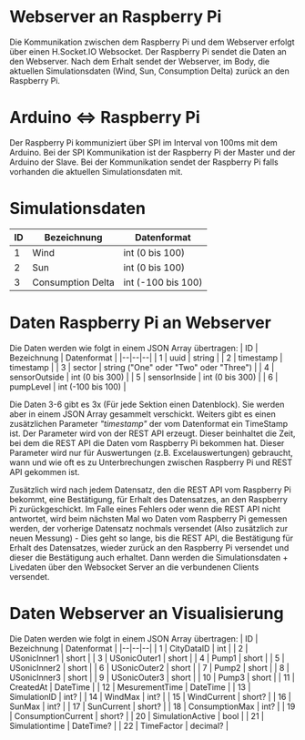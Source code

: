 # Webserver an Raspberry Pi
Die Kommunikation zwischen dem Raspberry Pi und dem Webserver erfolgt über einen H.Socket.IO Websocket. Der Raspberry Pi sendet die Daten an den Webserver. Nach dem Erhalt sendet der Webserver, im Body, die aktuellen Simulationsdaten (Wind, Sun, Consumption Delta) zurück an den Raspberry Pi.

# Arduino <=> Raspberry Pi
Der Raspberry Pi kommuniziert über SPI im Interval von 100ms mit dem Arduino. Bei der SPI Kommunikation ist der Raspberry Pi der Master und der Arduino der Slave. Bei der Kommunikation sendet der Raspberry Pi falls vorhanden die aktuellen Simulationsdaten mit. 

# Simulationsdaten
| ID | Bezeichnung | Datenformat |
|--|--|--|
| 1 | Wind | int (0 bis 100) |
| 2 | Sun | int (0 bis 100) |
| 3 | Consumption Delta | int (-100 bis 100) |

# Daten Raspberry Pi an Webserver
Die Daten werden wie folgt in einem JSON Array übertragen:
| ID | Bezeichnung | Datenformat |
|--|--|--|
| 1 | uuid | string |
| 2 | timestamp | timestamp |
| 3 | sector | string ("One" oder "Two" oder "Three") |
| 4 | sensorOutside | int (0 bis 300) |
| 5 | sensorInside | int (0 bis 300) |
| 6 | pumpLevel | int (-100 bis 100) |

Die Daten 3-6 gibt es 3x (Für jede Sektion einen Datenblock). Sie werden aber in einem JSON Array gesammelt verschickt. Weiters gibt es einen zusätzlichen Parameter _"timestamp"_ der vom Datenformat ein TimeStamp ist. Der Parameter wird von der REST API erzeugt. Dieser beinhaltet die Zeit, bei dem die REST API die Daten vom Raspberry Pi bekommen hat. Dieser Parameter wird nur für Auswertungen (z.B. Excelauswertungen) gebraucht, wann und wie oft es zu Unterbrechungen zwischen Raspberry Pi und REST API gekommen ist.

Zusätzlich wird nach jedem Datensatz, den die REST API vom Raspberry Pi bekommt, eine Bestätigung, für Erhalt des Datensatzes, an den Raspberry Pi zurückgeschickt. Im Falle eines Fehlers oder wenn die REST API nicht antwortet, wird beim nächsten Mal wo Daten vom Raspberry Pi gemessen werden, der vorherige Datensatz nochmals versendet (Also zusätzlich zur neuen Messung) - Dies geht so lange, bis die REST API, die Bestätigung für Erhalt des Datensatzes, wieder zurück an den Raspberry Pi versendet und dieser die Bestätigung auch erhaltet. Dann werden die Simulationsdaten + Livedaten über den Websocket Server an die verbundenen Clients versendet.

# Daten Webserver an Visualisierung
Die Daten werden wie folgt in einem JSON Array übertragen:
| ID | Bezeichnung | Datenformat |
|--|--|--|
| 1 | CityDataID | int |
| 2 | USonicInner1 | short |
| 3 | USonicOuter1 | short |
| 4 | Pump1 | short |
| 5 | USonicInner2 | short |
| 6 | USonicOuter2 | short |
| 7 | Pump2 | short |
| 8 | USonicInner3 | short |
| 9 | USonicOuter3 | short |
| 10 | Pump3 | short |
| 11 | CreatedAt | DateTime |
| 12 | MesurementTime | DateTime |
| 13 | SimulationID | int? |
| 14 | WindMax | int? |
| 15 | WindCurrent | short? |
| 16 | SunMax | int? |
| 17 | SunCurrent | short? |
| 18 | ConsumptionMax | int? |
| 19 | ConsumptionCurrent | short? |
| 20 | SimulationActive | bool |
| 21 | Simulationtime | DateTime? |
| 22 | TimeFactor | decimal? |